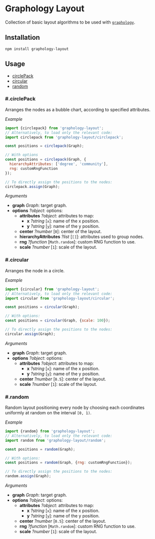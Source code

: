 # Graphology Layout

Collection of basic layout algorithms to be used with [`graphology`](https://graphology.github.io).

## Installation

```
npm install graphology-layout
```

## Usage

- [circlePack](#circlePack)
- [circular](#circular)
- [random](#random)

### #.circlePack

Arranges the nodes as a bubble chart, according to specified attributes.

_Example_

```js
import {circlepack} from 'graphology-layout';
// Alternatively, to load only the relevant code:
import circlepack from 'graphology-layout/circlepack';

const positions = circlepack(Graph);

// With options
const positions = circlepack(Graph, {
  hierarchyAttributes: ['degree', 'community'],
  rng: customRngFunction
});

// To directly assign the positions to the nodes:
circlepack.assign(Graph);
```

_Arguments_

- **graph** _Graph_: target graph.
- **options** _?object_: options:
  - **attributes** _?object_: attributes to map:
    - **x** _?string_ [`x`]: name of the x position.
    - **y** _?string_ [`y`]: name of the y position.
  - **center** _?number_ [`0`]: center of the layout.
  - **hierarchyAttributes** _?list_ [`[]`]: attributes used to group nodes.
  - **rng** _?function_ [`Math.random`]: custom RNG function to use.
  - **scale** _?number_ [`1`]: scale of the layout.

### #.circular

Arranges the node in a circle.

_Example_

```js
import {circular} from 'graphology-layout';
// Alternatively, to load only the relevant code:
import circular from 'graphology-layout/circular';

const positions = circular(Graph);

// With options:
const positions = circular(Graph, {scale: 100});

// To directly assign the positions to the nodes:
circular.assign(Graph);
```

_Arguments_

- **graph** _Graph_: target graph.
- **options** _?object_: options:
  - **attributes** _?object_: attributes to map:
    - **x** _?string_ [`x`]: name of the x position.
    - **y** _?string_ [`y`]: name of the y position.
  - **center** _?number_ [`0.5`]: center of the layout.
  - **scale** _?number_ [`1`]: scale of the layout.

### #.random

Random layout positioning every node by choosing each coordinates uniformly at random on the interval `[0, 1)`.

_Example_

```js
import {random} from 'graphology-layout';
// Alternatively, to load only the relevant code:
import random from 'graphology-layout/random';

const positions = random(Graph);

// With options:
const positions = random(Graph, {rng: customRngFunction});

// To directly assign the positions to the nodes:
random.assign(Graph);
```

_Arguments_

- **graph** _Graph_: target graph.
- **options** _?object_: options:
  - **attributes** _?object_: attributes to map:
    - **x** _?string_ [`x`]: name of the x position.
    - **y** _?string_ [`y`]: name of the y position.
  - **center** _?number_ [`0.5`]: center of the layout.
  - **rng** _?function_ [`Math.random`]: custom RNG function to use.
  - **scale** _?number_ [`1`]: scale of the layout.
